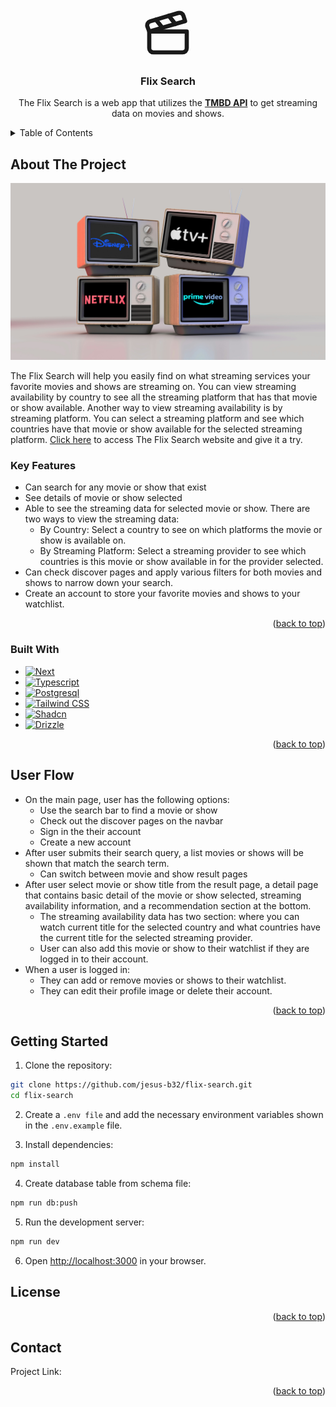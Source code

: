 <!-- Improved compatibility of back to top link: See: https://github.com/othneildrew/Best-README-Template/pull/73 -->

<a name="readme-top"></a>

<!--
*** Thanks for checking out the Best-README-Template. If you have a suggestion
*** that would make this better, please fork the repo and create a pull request
*** or simply open an issue with the tag "enhancement".
*** Don't forget to give the project a star!
*** Thanks again! Now go create something AMAZING! :D
-->

<!-- PROJECT SHIELDS -->
<!--
*** I'm using markdown "reference style" links for readability.
*** Reference links are enclosed in brackets [ ] instead of parentheses ( ).
*** See the bottom of this document for the declaration of the reference variables
*** for contributors-url, forks-url, etc. This is an optional, concise syntax you may use.
*** https://www.markdownguide.org/basic-syntax/#reference-style-links
-->

<!-- [![Contributors][contributors-shield]][contributors-url]
[![Forks][forks-shield]][forks-url]
[![Stargazers][stars-shield]][stars-url]
[![Issues][issues-shield]][issues-url]
[![MIT License][license-shield]][license-url]
[![LinkedIn][linkedin-shield]][linkedin-url] -->

<!-- PROJECT LOGO -->
<br />
<div align="center">
  <a href="#">
      <svg xmlns="http://www.w3.org/2000/svg" width="80" height="80" viewBox="0 0 24 24" fill="none" stroke="currentColor" stroke-width="2" stroke-linecap="round" stroke-linejoin="round" class="lucide lucide-clapperboard"><path d="M20.2 6 3 11l-.9-2.4c-.3-1.1.3-2.2 1.3-2.5l13.5-4c1.1-.3 2.2.3 2.5 1.3Z"/><path d="m6.2 5.3 3.1 3.9"/><path d="m12.4 3.4 3.1 4"/><path d="M3 11h18v8a2 2 0 0 1-2 2H5a2 2 0 0 1-2-2Z"/></svg>
  </a>

<h3 align="center">Flix Search</h3>

  <p align="center">
    The Flix Search is a web app that utilizes the <a href="https://developer.themoviedb.org/docs/getting-started"><strong>TMBD API</strong></a> to get streaming data on movies and shows.
    <!-- <br />
    <a href="https://github.com/github_username/repo_name"><strong>Explore the docs »</strong></a>
    <br />
    <br />
    <a href="https://github.com/github_username/repo_name">View Demo</a>
    ·
    <a href="https://github.com/github_username/repo_name/issues/new?labels=bug&template=bug-report---.md">Report Bug</a>
    ·
    <a href="https://github.com/github_username/repo_name/issues/new?labels=enhancement&template=feature-request---.md">Request Feature</a> -->
  </p>
</div>

<!-- TABLE OF CONTENTS -->
<details>
  <summary>Table of Contents</summary>
  <ol>
    <li>
      <a href="#about-the-project">About The Project</a>
      <ul>
        <li><a href="#built-with">Built With</a></li>
      </ul>
    </li>
    <li><a href="#user-flow">User Flow</a></li>
    <li><a href="#license">License</a></li>
    <li><a href="#contact">Contact</a></li>
  </ol>
</details>

<!-- ABOUT THE PROJECT -->

## About The Project

<!-- [![Global Streaming Search Screen Shot][./public/streamingProviders.jpg]](#) -->

![Streaming platform Image](/public/streamingProviders.jpg "Flix Search")

The Flix Search will help you easily find on what streaming services your favorite movies and shows are streaming on. You can view streaming availability by country to see all the streaming platform that has that movie or show available. Another way to view streaming availability is by streaming platform. You can select a streaming platform and see which countries have that movie or show available for the selected streaming platform. [Click here](https://www.theflixsearch.com/) to access The Flix Search website and give it a try.

### Key Features

- Can search for any movie or show that exist
- See details of movie or show selected
- Able to see the streaming data for selected movie or show. There are two ways to view the streaming data:
  - By Country: Select a country to see on which platforms the movie or show is available on.
  - By Streaming Platform: Select a streaming provider to see which countries is this movie or show available in for the provider selected.
- Can check discover pages and apply various filters for both movies and shows to narrow down your search.
- Create an account to store your favorite movies and shows to your watchlist.

<p align="right">(<a href="#readme-top">back to top</a>)</p>

### Built With

- [![Next][Next.js]][Next-url]
- [![Typescript][Typescript.com]][Typescript-url]
- [![Postgresql][Postgresql.com]][Postgresql-url]
- [![Tailwind CSS][Tailwind.com]][Tailwind-url]
- [![Shadcn][Shadcn.com]][Shadcn-url]
- [![Drizzle][Drizzle.com]][Drizzle-url]

<p align="right">(<a href="#readme-top">back to top</a>)</p>

<!-- USAGE EXAMPLES -->

## User Flow

- On the main page, user has the following options:
  - Use the search bar to find a movie or show
  - Check out the discover pages on the navbar
  - Sign in the their account
  - Create a new account
- After user submits their search query, a list movies or shows will be shown that match the search term.
  - Can switch between movie and show result pages
- After user select movie or show title from the result page, a detail page that contains basic detail of the movie or show selected, streaming availability information, and a recommendation section at the bottom.
  - The streaming availability data has two section: where you can watch current title for the selected country and what countries have the current title for the selected streaming provider.
  - User can also add this movie or show to their watchlist if they are logged in to their account.
- When a user is logged in:
  - They can add or remove movies or shows to their watchlist.
  - They can edit their profile image or delete their account.

<p align="right">(<a href="#readme-top">back to top</a>)</p>

<!-- Installation Instruction -->

## Getting Started

1. Clone the repository:

```bash
git clone https://github.com/jesus-b32/flix-search.git
cd flix-search
```

2. Create a `.env file` and add the necessary environment variables shown in the `.env.example` file.

3. Install dependencies:

```bash
npm install
```

4. Create database table from schema file:

```bash
npm run db:push
```

5. Run the development server:

```bash
npm run dev
```

6. Open [http://localhost:3000](http://localhost:3000) in your browser.

<!-- LICENSE -->

## License

<!-- Distributed under the MIT License. See `LICENSE.txt` for more information. -->

<p align="right">(<a href="#readme-top">back to top</a>)</p>

<!-- CONTACT -->

## Contact

<!-- Your Name - [@twitter_handle](https://twitter.com/twitter_handle) - email@email_client.com -->

Project Link:

<p align="right">(<a href="#readme-top">back to top</a>)</p>

<!-- MARKDOWN LINKS & IMAGES -->
<!-- https://www.markdownguide.org/basic-syntax/#reference-style-links -->

[contributors-shield]: https://img.shields.io/github/contributors/github_username/repo_name.svg?style=for-the-badge
[contributors-url]: https://github.com/github_username/repo_name/graphs/contributors
[forks-shield]: https://img.shields.io/github/forks/github_username/repo_name.svg?style=for-the-badge
[forks-url]: https://github.com/github_username/repo_name/network/members
[stars-shield]: https://img.shields.io/github/stars/github_username/repo_name.svg?style=for-the-badge
[stars-url]: https://github.com/github_username/repo_name/stargazers
[issues-shield]: https://img.shields.io/github/issues/github_username/repo_name.svg?style=for-the-badge
[issues-url]: https://github.com/github_username/repo_name/issues
[license-shield]: https://img.shields.io/github/license/github_username/repo_name.svg?style=for-the-badge
[license-url]: https://github.com/github_username/repo_name/blob/master/LICENSE.txt
[linkedin-shield]: https://img.shields.io/badge/-LinkedIn-black.svg?style=for-the-badge&logo=linkedin&colorB=555
[linkedin-url]: https://linkedin.com/in/linkedin_username
[website-screenshot]: /app/static/images/website_screenshot.png

<!-- Bade Links  -->
<!-- logos found here: https://shields.io/docs/logos -->

[Next.js]: https://img.shields.io/badge/next.js-000000?style=for-the-badge&logo=nextdotjs&logoColor=white
[Next-url]: https://nextjs.org/
[React.js]: https://img.shields.io/badge/React-20232A?style=for-the-badge&logo=react&logoColor=61DAFB
[React-url]: https://reactjs.org/
[Postgresql.com]: https://img.shields.io/badge/postgresql-4169E1?style=for-the-badge&logo=postgresql&logoColor=white
[Postgresql-url]: https://www.postgresql.org/
[HTML.com]: https://img.shields.io/badge/html-E34F26?style=for-the-badge&logo=html5&logoColor=white
[HTML-url]: https://html.spec.whatwg.org/
[Javascript.com]: https://img.shields.io/badge/javascript-F7DF1E?style=for-the-badge&logo=javascript&logoColor=white
[Javascript-url]: https://ecma-international.org/publications-and-standards/standards/ecma-262/
[Typescript.com]: https://img.shields.io/badge/typescript-65ADF1?style=for-the-badge&logo=typescript&logoColor=white
[Typescript-url]: https://www.typescriptlang.org/
[Tailwind.com]: https://img.shields.io/badge/tailwindcss-06B6D4?style=for-the-badge&logo=tailwindcss&logoColor=white
[Tailwind-url]: https://tailwindcss.com/
[Drizzle.com]: https://img.shields.io/badge/drizzle-C5F74F?style=for-the-badge&logo=drizzle&logoColor=black
[Drizzle-url]: https://orm.drizzle.team/
[Shadcn.com]: https://img.shields.io/badge/shadcnui-000000?style=for-the-badge&logo=shadcnui&logoColor=white
[Shadcn-url]: https://ui.shadcn.com/
